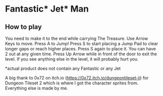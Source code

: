 # Fantastic* Jet* Man


## How to play

You need to make it to the end while carrying The Treasure. 
Use Arrow Keys to move.
Press A to Jump!
Press S to start placing a Jump Pad to clear longer gaps or reach higher places. Press S again to place it. You can have 2 out at any given time.
Press Up Arrow while in front of the door to exit the level. 
If you see anything else in the level, it will probably hurt you.

*actual product does not contain any Fantastic or any Jet

A big thank to 0x72 on itch.io (https://0x72.itch.io/dungeontileset-ii) for Dungeon Tileset 2 which is where I got the character sprites from. Everything else is made by me.
